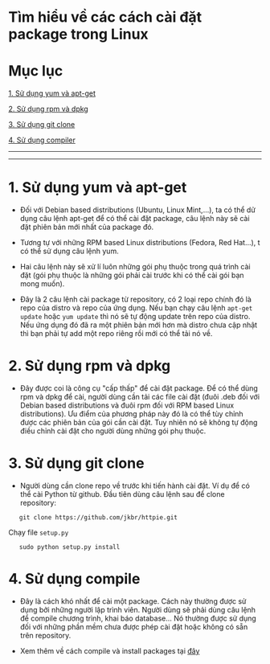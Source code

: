 # Tìm hiểu về các cách cài đặt package trong Linux

# Mục lục
[1. Sử dụng yum và apt-get](#1)

[2. Sử dụng rpm và dpkg](#2)

[3. Sử dụng git clone](#3)

[4. Sử dụng compiler](#4)

----
---

# <a name="1"> 1. Sử dụng yum và apt-get </a>

- Đối với Debian based distributions (Ubuntu, Linux Mint,...), ta có thể dử dụng câu lệnh apt-get để có thể cài đặt package, câu lệnh này sẽ cài đặt phiên bản mới nhất của package đó.

- Tương tự với những RPM based Linux distributions (Fedora, Red Hat...), t có thể sử dụng câu lệnh yum.

- Hai câu lệnh này sẽ xử lí luôn những gói phụ thuộc trong quá trình cài đặt (gói phụ thuộc là những gói phải cài trước khi có thể cài gói bạn mong muốn).

- Đây là 2 câu lệnh cài package từ repository, có 2 loại repo chính đó là repo của distro và repo của ứng dụng. Nếu bạn chạy câu lệnh `apt-get update` hoặc `yum update` thì nó sẽ tự động update trên repo của distro. Nếu ứng dụng đó đã ra một phiên bản mới hơn mà distro chưa cập nhật thì bạn phải tự add một repo riêng rồi mới có thể tải nó về.

# <a name="2"> 2. Sử dụng rpm và dpkg </a>


- Đây được coi là công cụ "cấp thấp" để cài đặt package. Để có thể dùng rpm và dpkg để cài, người dùng cần tải các file cài đặt (đuôi .deb đối với Debian based distributions và đuôi rpm đối với RPM based Linux distributions). Ưu điểm của phương pháp này đó là có thể tùy chỉnh được các phiên bản của gói cần cài đặt. Tuy nhiên nó sẽ không tự động điều chỉnh cài đặt cho người dùng những gói phụ thuộc.

# <a name="3"> 3. Sử dụng git clone </a>

- Người dùng cần clone repo về trước khi tiến hành cài đặt. Ví dụ để có thể cài Python từ github. Đầu tiên dùng câu lệnh sau để clone repository:

```
   git clone https://github.com/jkbr/httpie.git
```

   Chạy file `setup.py`

```
   sudo python setup.py install
```

# <a name="4"> 4. Sử dụng compile </a>


- Đây là cách khó nhất để cài một package. Cách này thường được sử dụng bởi những người lập trình viên. Người dùng sẽ phải dùng câu lệnh để compile chương trình, khai báo database... Nó thường được sử dụng đối với những phần mềm chưa được phép cài đặt hoặc không có sẵn trên repository.

- Xem thêm về cách compile và install packages tại [đây](https://www.digitalocean.com/community/tutorials/how-to-compile-and-install-packages-from-source-using-make-on-a-vps)